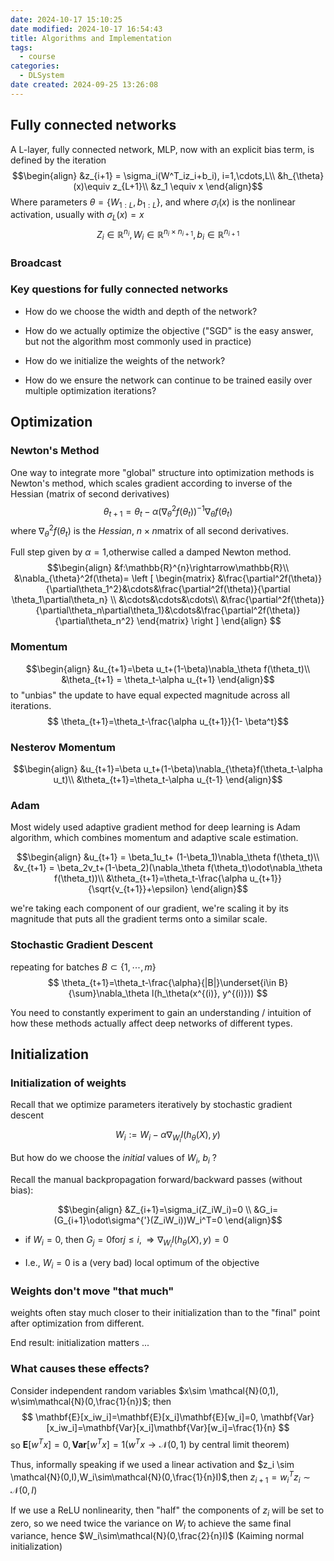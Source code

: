 ```yaml
---
date: 2024-10-17 15:10:25
date modified: 2024-10-17 16:54:43
title: Algorithms and Implementation
tags:
  - course
categories:
  - DLSystem
date created: 2024-09-25 13:26:08
---
```

## Fully connected networks

A L-layer, fully connected network, MLP, now with an explicit bias term, is defined by the iteration
$$\begin{align}
&z_{i+1} = \sigma_i(W^T_iz_i+b_i), i=1,\cdots,L\\
&h_{\theta}(x)\equiv z_{L+1}\\
&z_1 \equiv x
\end{align}$$
Where parameters $\theta=\{W_{1:L},b_{1:L}\}$, and where $\sigma_i(x)$
 is the nonlinear activation, usually with $\sigma_L(x)=x$
$$Z_i\in\mathbb{R}^{n_i},W_i\in\mathbb{R}^{n_i\times n_{i+1}}, b_i\in\mathbb{R}^{n_{i+1}}$$

### Broadcast


### Key questions for fully connected networks

- How do we choose the width and depth of the network?

- How do we actually optimize the objective ("SGD" is the easy answer, but not the algorithm most commonly used in practice)

- How do we initialize the weights of the network?

- How do we ensure the network can continue to be trained easily over multiple optimization iterations?

## Optimization

### Newton's Method

One way to integrate more "global" structure into optimization methods is Newton's method, which scales gradient according to inverse of the Hessian (matrix of second derivatives)
$$
\theta_{t+1}=\theta_t-\alpha(\nabla_{\theta}^2f(\theta_t))^{-1}\nabla_{\theta}f(\theta_t)
$$
where $\nabla^2_{\theta}f(\theta_t)$ is the *Hessian*, $n\times n$matrix of all second derivatives.

Full step given by $\alpha=1$,otherwise called a damped Newton method.
$$\begin{align}
&f:\mathbb{R}^{n}\rightarrow\mathbb{R}\\
&\nabla_{\theta}^2f(\theta)=
\left [
\begin{matrix}
&\frac{\partial^2f(\theta)}{\partial\theta_1^2}&\cdots&\frac{\partial^2f(\theta)}{\partial \theta_1\partial\theta_n} \\
&\cdots&\cdots&\cdots\\
&\frac{\partial^2f(\theta)}{\partial\theta_n\partial\theta_1}&\cdots&\frac{\partial^2f(\theta)}{\partial\theta_n^2}
\end{matrix}
\right ]
\end{align}
$$

### Momentum

$$\begin{align}
&u_{t+1}=\beta u_t+(1-\beta)\nabla_\theta f(\theta_t)\\
&\theta_{t+1} = \theta_t-\alpha u_{t+1}
\end{align}$$
to "unbias" the update to have equal expected magnitude across all iterations.
$$
\theta_{t+1}=\theta_t-\frac{\alpha u_{t+1}}{1-
\beta^t}$$
### Nesterov Momentum

$$\begin{align}
&u_{t+1}=\beta u_t+(1-\beta)\nabla_{\theta}f(\theta_t-\alpha u_t)\\
&\theta_{t+1}=\theta_t-\alpha u_{t-1}
\end{align}$$
### Adam

Most widely used adaptive gradient method for deep learning is Adam algorithm, which combines momentum and adaptive scale estimation.

$$\begin{align}
&u_{t+1} = \beta_1u_t+ (1-\beta_1)\nabla_\theta f(\theta_t)\\
&v_{t+1} = \beta_2v_t+(1-\beta_2)(\nabla_\theta f(\theta_t)\odot\nabla_\theta f(\theta_t))\\
&\theta_{t+1}=\theta_t-\frac{\alpha u_{t+1}}{\sqrt{v_{t+1}}+\epsilon}
\end{align}$$

we're taking each component of our gradient, we're scaling it by its magnitude that puts all the gradient terms onto a similar scale.

### Stochastic Gradient Descent

repeating for batches $B\subset\{1,\cdots,m\}$
$$
\theta_{t+1}=\theta_t-\frac{\alpha}{|B|}\underset{i\in B}{\sum}\nabla_\theta l(h_\theta(x^{(i)}, y^{(i)}))
$$

You need to constantly experiment to gain an understanding / intuition of how these methods actually affect deep networks of different types.

## Initialization

### Initialization of weights

Recall that we optimize parameters iteratively by stochastic gradient descent

$$
W_i :=W_i-\alpha\nabla_{W_i}l(h_\theta(X),y)
$$

But how do we choose the *initial* values of $W_i$, $b_i$ ?

Recall the manual backpropagation forward/backward passes (without bias):

$$\begin{align}
&Z_{i+1}=\sigma_i(Z_iW_i)=0 \\
&G_i= (G_{i+1}\odot\sigma^{'}(Z_iW_i))W_i^T=0
\end{align}$$

- if $W_i=0$, then $G_j=0\text{for}j\le i,\Rightarrow \nabla_{W_i}l(h_\theta(X),y)=0$

- I.e., $W_i=0$ is a (very bad) local optimum of the objective

### Weights don't move "that much"

weights often stay much closer to their initialization than to the "final" point after optimization from different.

End result: initialization matters ...

### What causes these effects?

Consider independent random variables $x\sim \mathcal{N}(0,1), w\sim\mathcal{N}(0,\frac{1}{n})$; then
$$
\mathbf{E}[x_iw_i]=\mathbf{E}[x_i]\mathbf{E}[w_i]=0, \mathbf{Var}[x_iw_i]=\mathbf{Var}[x_i]\mathbf{Var}[w_i]=\frac{1}{n}
$$
so $\mathbf{E}[w^Tx]=0,\mathbf{Var}[w^Tx]=1(w^Tx\rightarrow\mathcal{N}(0,1)\text{ by central limit theorem)}$

Thus, informally speaking if we used a linear activation and $z_i \sim \mathcal{N}(0,I),W_i\sim\mathcal{N}(0,\frac{1}{n}I)$,then $z_{i+1}=w_i^Tz_i\sim \mathcal{N}(0,I)$

If we use a ReLU nonlinearity, then "half" the components of $z_i$ will be set to zero, so we need twice the variance on $W_i$ to achieve the same final variance, hence $W_i\sim\mathcal{N}(0,\frac{2}{n}I)$ (Kaiming normal initialization)




